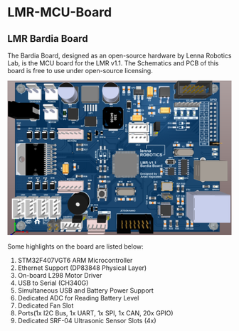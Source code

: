 # LMR-MCU-Board

## LMR Bardia Board ##

The Bardia Board, designed as an open-source hardware by Lenna Robotics Lab, is the MCU board for the LMR v1.1. The Schematics and PCB of this board is free to use under open-source licensing. 

![Alt text](https://github.com/Lenna-Robotics-Research-Lab/LMR-MCU-Board/blob/main/images/Lenna_Board_2.png "LMR v1.1 Bardia Board")
</br>

Some highlights on the board are listed below:

1. STM32F407VGT6 ARM Microcontroller 
2. Ethernet Support (DP83848 Physical Layer) 
3. On-board L298 Motor Driver 
4. USB to Serial (CH340G) 
5. Simultaneous USB and Battery Power Support 
6. Dedicated ADC for Reading Battery Level
7. Dedicated Fan Slot  
8. Ports(1x I2C Bus, 1x UART, 1x SPI, 1x CAN, 20x GPIO)
9. Dedicated SRF-04 Ultrasonic Sensor Slots (4x)
 
